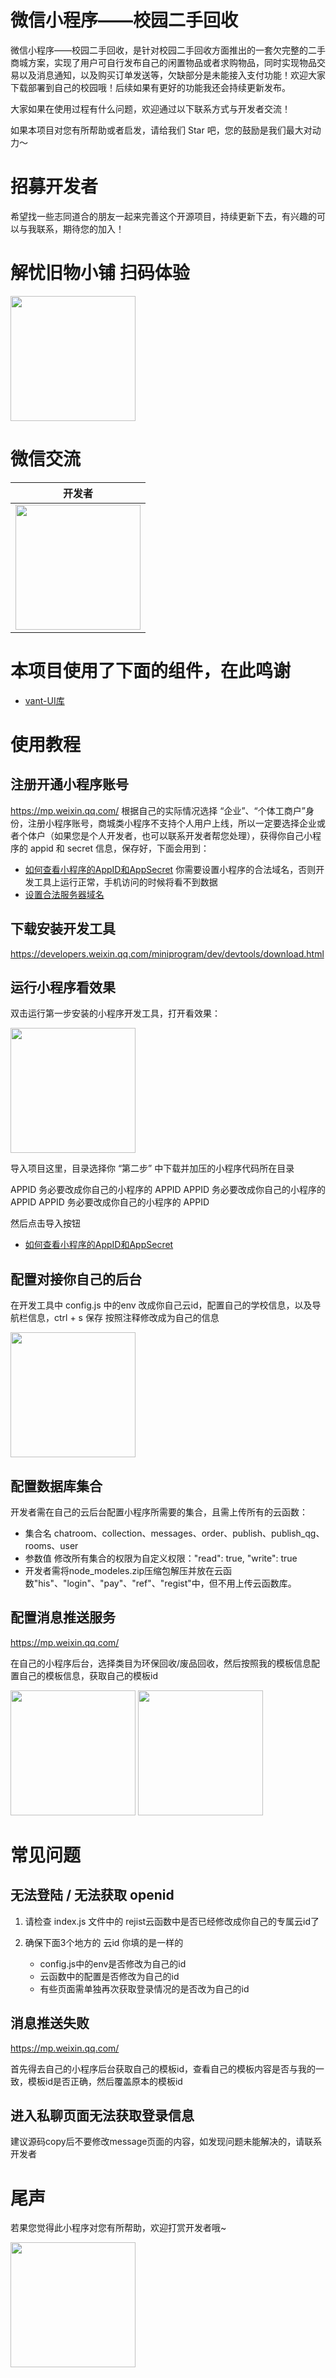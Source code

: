 # 微信小程序——校园二手回收

微信小程序——校园二手回收，是针对校园二手回收方面推出的一套欠完整的二手商城方案，实现了用户可自行发布自己的闲置物品或者求购物品，同时实现物品交易以及消息通知，以及购买订单发送等，欠缺部分是未能接入支付功能！欢迎大家下载部署到自己的校园哦！后续如果有更好的功能我还会持续更新发布。

大家如果在使用过程有什么问题，欢迎通过以下联系方式与开发者交流！

如果本项目对您有所帮助或者启发，请给我们 Star 吧，您的鼓励是我们最大对动力～

# 招募开发者

希望找一些志同道合的朋友一起来完善这个开源项目，持续更新下去，有兴趣的可以与我联系，期待您的加入！

# 解忧旧物小铺 扫码体验

<img src="https://shoot.photo/images/2022/08/27/QxPkp.jpg" width="200px">


# 微信交流

| 开发者 |
| :------: |
| <img src="https://shoot.photo/images/2022/08/27/QxECr.jpg" width="200px">|

# 本项目使用了下面的组件，在此鸣谢

- [vant-UI库](https://youzan.github.io/vant-weapp/)

# 使用教程
## 注册开通小程序账号
https://mp.weixin.qq.com/
根据自己的实际情况选择 “企业”、“个体工商户”身份，注册小程序账号，商城类小程序不支持个人用户上线，所以一定要选择企业或者个体户（如果您是个人开发者，也可以联系开发者帮您处理），获得你自己小程序的 appid 和 secret 信息，保存好，下面会用到：
- [如何查看小程序的AppID和AppSecret](https://jingyan.baidu.com/article/642c9d340305e3644a46f795.html)
你需要设置小程序的合法域名，否则开发工具上运行正常，手机访问的时候将看不到数据
- [设置合法服务器域名](https://www.it120.cc/help/tvpou9.html)
## 下载安装开发工具
https://developers.weixin.qq.com/miniprogram/dev/devtools/download.html
## 运行小程序看效果
双击运行第一步安装的小程序开发工具，打开看效果：

<img src="https://dcdn.it120.cc/yuque/0/2019/png/572726/1575349127431-00ff2059-dd5e-4e4b-99a7-e1d605db02c7.png?x-oss-process=image%2Fresize%2Cw_1500 " width="200px">

导入项目这里，目录选择你 “第二步” 中下载并加压的小程序代码所在目录

APPID 务必要改成你自己的小程序的 APPID
APPID 务必要改成你自己的小程序的 APPID
APPID 务必要改成你自己的小程序的 APPID

然后点击导入按钮

- [如何查看小程序的AppID和AppSecret](https://jingyan.baidu.com/article/642c9d340305e3644a46f795.html)

## 配置对接你自己的后台
在开发工具中 config.js 中的env 改成你自己云id，配置自己的学校信息，以及导航栏信息，ctrl + s 保存
按照注释修改成为自己的信息

<img src="https://shoot.photo/images/2022/08/27/QxQLR.png?x-oss-process=image%2Fresize%2Cw_1500 " width="200px">


## 配置数据库集合

开发者需在自己的云后台配置小程序所需要的集合，且需上传所有的云函数：

- 集合名 chatroom、collection、messages、order、publish、publish_qg、rooms、user
- 参数值 修改所有集合的权限为自定义权限："read": true, "write": true
- 开发者需将node_modeles.zip压缩包解压并放在云函数"his"、"login"、"pay"、"ref"、"regist"中，但不用上传云函数库。


## 配置消息推送服务
https://mp.weixin.qq.com/

在自己的小程序后台，选择类目为环保回收/废品回收，然后按照我的模板信息配置自己的模板信息，获取自己的模板id

<img src="https://shoot.photo/images/2022/08/27/QxF78.png?x-oss-process=image%2Fresize%2Cw_1500 " width="200px">
<img src="https://shoot.photo/images/2022/08/27/Qxufc.png?x-oss-process=image%2Fresize%2Cw_1500 " width="200px">


# 常见问题

## 无法登陆 / 无法获取 openid

1. 请检查 index.js 文件中的 rejist云函数中是否已经修改成你自己的专属云id了

2. 确保下面3个地方的 云id 你填的是一样的

    - config.js中的env是否修改为自己的id
    - 云函数中的配置是否修改为自己的id
    - 有些页面需单独再次获取登录情况的是否改为自己的id

## 消息推送失败

https://mp.weixin.qq.com/

首先得去自己的小程序后台获取自己的模板id，查看自己的模板内容是否与我的一致，模板id是否正确，然后覆盖原本的模板id

## 进入私聊页面无法获取登录信息

建议源码copy后不要修改message页面的内容，如发现问题未能解决的，请联系开发者


# 尾声
若果您觉得此小程序对您有所帮助，欢迎打赏开发者哦~

<img src="https://shoot.photo/images/2022/08/27/QxvM6.jpg" width="200px">
